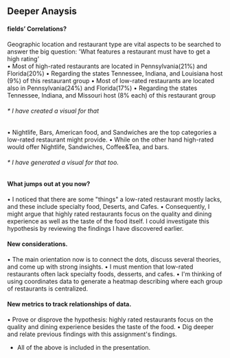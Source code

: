 
## Deeper Anaysis
#### fields’ Correlations?
  Geographic location and restaurant type are vital aspects to be searched to answer the big question: 'What features a restaurant must have to get a high rating'  
  • Most of high-rated restaurants are located in Pennsylvania(21%) and Florida(20%)
  • Regarding the states Tennessee, Indiana, and Louisiana host (9%) of this restaurant group
  • Most of low-rated restaurants are located also in Pennsylvania(24%) and Florida(17%)
  • Regarding the states Tennessee, Indiana, and Missouri host (8% each) of this restaurant group

###### * I have created a visual for that
  • Nightlife, Bars, American food, and Sandwiches are the top categories a low-rated restaurant might provide.
  • While on the other hand high-rated would offer Nightlife, Sandwiches, Coffee&Tea, and bars.
###### * I have generated a visual for that too.

#### What jumps out at you now?
  • I noticed that there are some "things" a low-rated restaurant mostly lacks, and these include specialty food, Deserts, and Cafes.
  • Consequently, I might argue that highly rated restaurants focus on the quality and dining experience as well as the taste of the food itself. I could investigate this hypothesis by reviewing the findings I have discovered earlier.
#### New considerations.
  • The main orientation now is to connect the dots, discuss several theories, and come up with strong insights.
  • I must mention that low-rated restaurants often lack specialty foods, desserts, and cafes.
  • I'm thinking of using coordinates data to generate a heatmap describing where each group of restaurants is centralized.

#### New metrics to track relationships of data.
  • Prove or disprove the hypothesis: highly rated restaurants focus on the quality and dining experience besides the taste of the food.
  • Dig deeper and relate previous findings with this assignment's findings.

- All of the above is included in the presentation.